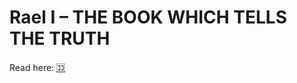 # Rael I – THE BOOK WHICH TELLS THE TRUTH

Read here: [🈁](https://wheelofheaven.github.io/rael-one-the-book-which-tells-the-truth/)
